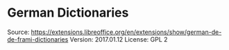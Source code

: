 # German Dictionaries

Source: https://extensions.libreoffice.org/en/extensions/show/german-de-de-frami-dictionaries
Version: 2017.01.12
License: GPL 2
